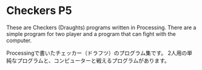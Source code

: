 # Checkers P5
These are Checkers (Draughts) programs written in Processing.
There are a simple program for two player and a program that can fight with the computer.

Processingで書いたチェッカー（ドラフツ）のプログラム集です。
2人用の単純なプログラムと、コンピューターと戦えるプログラムがあります。

